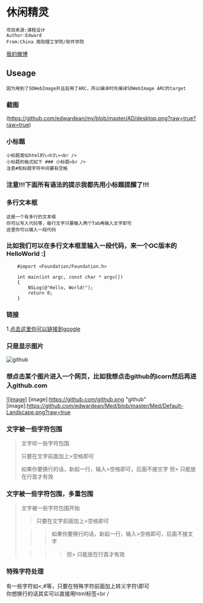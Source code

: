 休闲精灵
==================================
	项目来源:课程设计
	Author:Edward
	From:China 南阳理工学院/软件学院
[我的微博](http://weibo.com/u/2715944641?wvr=5&)<br />



Useage
-----------------------------------
	因为用到了SDWebImage并且启用了ARC，所以编译时先编译SDWebImage ARC的target

### 截图
(https://github.com/edwardean/my/blob/master/AD/desktop.png?raw=true?raw=true)<br />
### 小标题
	小标题类似html的\<h3\><br />
	小标题的格式如下 ### 小标题<br />
	注意#和标题字符中间要有空格

### 注意!!!下面所有语法的提示我都先用小标题提醒了!!!

###	多行文本框
	这是一个有多行的文本框
	你可以写入代码等，每行文字只要输入两个Tab再输入文字即可
	这里你可以输入一段代码

###	比如我们可以在多行文本框里输入一段代码，来一个OC版本的HelloWorld :]
		#import <Foundation/Foundation.h>

		int main(int argc, const char * argv[])
		{
		    NSLog(@"Hello, World!");        
		    return 0;
		}
###	链接
1.[点击这里你可以链接到google](http://google.com.sg)<br />

###	只是显示图片
![github](http://github.com/unicorn.png "github")

###	想点击某个图片进入一个网页，比如我想点击github的icorn然后再进入github.com
[![image]](https://github.com/)
[image]:https://github.com/github.png "github"
[image]:https://github.com/edwardean/Med/blob/master/Med/Default-Landscape.png?raw=true
###	文字被一些字符包围
> 文字呗一些字符包围
>
> 只要在文字前面加上>空格即可
>
> 如果你要换行的话，新起一行，输入>空格即可，后面不接文字
> 但> 只能放在行首才有效

### 文字被一些字符包围，多重包围
> 文字被一些字符包围开始
>
> > 只要在文字前面加上>空格即可
>
> > > 如果你要换行的话，新起一行，输入>空格即可，后面不接文字
>
> > > > 但> 只能放在行首才有效

### 特殊字符处理
有一些字符如<,#等，只要在特殊字符前面加上转义字符\即可 <br />
你想换行的话其实可以直接用html标签\<br /
>